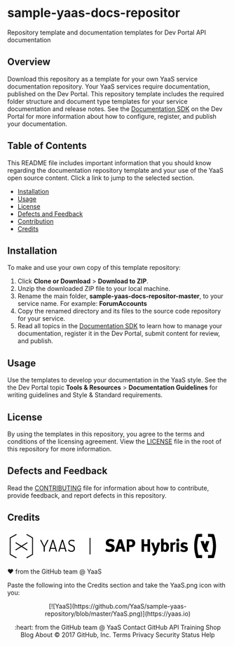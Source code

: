 # sample-yaas-docs-repositor

Repository template and documentation templates for Dev Portal API documentation

## Overview
Download this repository as a template for your own YaaS service documentation repository. Your YaaS services require documentation, published on the Dev Portal. This repository template includes the required folder structure and document type templates for your service documentation and release notes. See the [Documentation SDK](https://devportal.yaas.io/tools/) on the Dev Portal for more information about how to configure, register, and publish your documentation.

## Table of Contents
This README file includes important information that you should know regarding the documentation repository template and your use of the YaaS open source content. Click a link to jump to the selected section. 

* [Installation](#installation)
* [Usage](#usage)
* [License](#license)
* [Defects and Feedback](#defects-and-feedback)
* [Contribution](#contribution)
* [Credits](#credits)

## Installation
To make and use your own copy of this template repository: 
1. Click **Clone or Download** > **Download to ZIP**. 
2. Unzip the downloaded ZIP file to your local machine. 
3. Rename the main folder, **sample-yaas-docs-repositor-master**, to your service name. For example: **ForumAccounts**
4. Copy the renamed directory and its files to the source code repository for your service.
5. Read all topics in the [Documentation SDK](https://devportal.yaas.io/tools/) to learn how to manage your documentation, register it in the Dev Portal, submit content for review, and publish.

## Usage 
Use the templates to develop your documentation in the YaaS style. See the the Dev Portal topic **Tools & Resources** > **Documentation Guidelines** for writing guidelines and Style & Standard requirements. 

## License
By using the templates in this repository, you agree to the terms and conditions of the licensing agreement. View the [LICENSE](LICENSE.md) file in the root of this repository for more information.  

## Defects and Feedback

Read the [CONTRIBUTING](CONTRIBUTING.md) file for information about how to contribute, provide feedback, and report defects in this repository. 

## Credits

[![YaaS](/docu/files/img/YaaS.png)](https://yaas.io)

❤️ from the GitHub team @ YaaS

Paste the following into the Credits section and take the YaaS.png icon with you:

<p align="center">
[![YaaS](https://github.com/YaaS/sample-yaas-repository/blob/master/YaaS.png)](https://yaas.io)
<p align="center">
:heart: from the GitHub team @ YaaS
Contact GitHub API Training Shop Blog About
© 2017 GitHub, Inc. Terms Privacy Security Status Help
